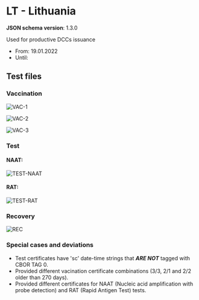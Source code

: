# LT - Lithuania

**JSON schema version**: 1.3.0

Used for productive DCCs issuance
* From: 19.01.2022
* Until: 

## Test files

### Vaccination

![VAC-1](VAC-1.png)

![VAC-2](VAC-2.png)

![VAC-3](VAC-3.png)

### Test

#### NAAT:

![TEST-NAAT](TEST-NAAT.png)

#### RAT:

![TEST-RAT](TEST-RAT.png)

### Recovery

![REC](REC.png)

### Special cases and deviations

* Test certificates have 'sc' date-time strings that ***ARE NOT*** tagged with CBOR TAG 0.
* Provided different vacination certificate combinations (3/3, 2/1 and 2/2 older than 270 days).
* Provided different certificates for NAAT (Nucleic acid amplification with probe detection) and RAT (Rapid Antigen Test) tests.